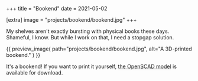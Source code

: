 +++
title = "Bookend"
date = 2021-05-02

[extra]
image = "projects/bookend/bookend.jpg"
+++

My shelves aren't exactly bursting with physical books these days. Shameful, I know. But while I work on that, I need a stopgap solution.

{{
    preview_image(
        path="projects/bookend/bookend.jpg",
        alt="A 3D-printed bookend."
    )
}}

It's a bookend! If you want to print it yourself, [the OpenSCAD model](bookend.zip) is available for download.
